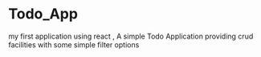 # Todo_App
my first application using react , A simple Todo Application providing crud facilities with some simple filter options
